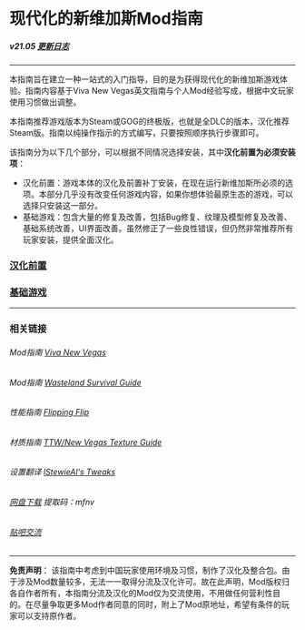 # 现代化的新维加斯Mod指南

##### v21.05 [更新日志](https://github.com/feelbetterhua/nvguideline_cn/blob/master/changelog.md "更新日志")

------

本指南旨在建立一种一站式的入门指导，目的是为获得现代化的新维加斯游戏体验。指南内容基于Viva New Vegas英文指南与个人Mod经验写成，根据中文玩家使用习惯做出调整。

本指南推荐游戏版本为Steam或GOG的终极版，也就是全DLC的版本，汉化推荐Steam版。指南以纯操作指示的方式编写，只要按照顺序执行步骤即可。

该指南分为以下几个部分，可以根据不同情况选择安装，其中**汉化前置为必须安装项**：

*   汉化前置：游戏本体的汉化及前置补丁安装，在现在运行新维加斯所必须的选项。本部分几乎没有改变任何游戏内容，如果你想体验最原生态的游戏，可以选择只安装这一部分。
*   基础游戏：包含大量的修复及改善，包括Bug修复、纹理及模型修复及改善、基础系统改善，UI界面改善。虽然修正了一些良性错误，但仍然非常推荐所有玩家安装，提供全面汉化。

### [汉化前置](https://github.com/feelbetterhua/nvguideline_cn/blob/master/md/utilities.md "汉化前置")

### [基础游戏](https://github.com/feelbetterhua/nvguideline_cn/blob/master/md/Base%20Game.md "基础游戏")

------

### 相关链接

###### Mod指南 [Viva New Vegas](https://vivanewvegas.github.io/ "Viva New Vegas")

###### Mod指南 [Wasteland Survival Guide](https://wastelandsurvivalguide.com/index.html "Wasteland Survival Guide")

###### 性能指南 [Flipping Flip](https://wallsogb.github.io/FalloutNV-Performance-Guide/ "Flipping Flip")

###### 材质指南 [TTW/New Vegas Texture Guide](https://salamand3r.fail/texture-guide "TTW/New Vegas Texture Guide")

###### 设置翻译 [lStewieAl‘s Tweaks](https://github.com/feelbetterhua/nvguideline_cn/blob/master/md/nvse_stewie_tweaks.ini "设置翻译")

###### [网盘下载](https://pan.baidu.com/s/1i64f52Zz490LBYWzsI8KdA "资源地址") 提取码：mfnv

###### [贴吧交流](https://tieba.baidu.com/p/6204813459 "帖子地址")

------

**免责声明**： 该指南中考虑到中国玩家使用环境及习惯，制作了汉化及整合包。由于涉及Mod数量较多，无法一一取得分流及汉化许可。故在此声明，Mod版权归各自作者所有，本指南分流及汉化的Mod仅为交流使用，不用做任何营利性目的。在尽量争取更多Mod作者同意的同时，附上了Mod原地址，希望有条件的玩家可以支持原作者。